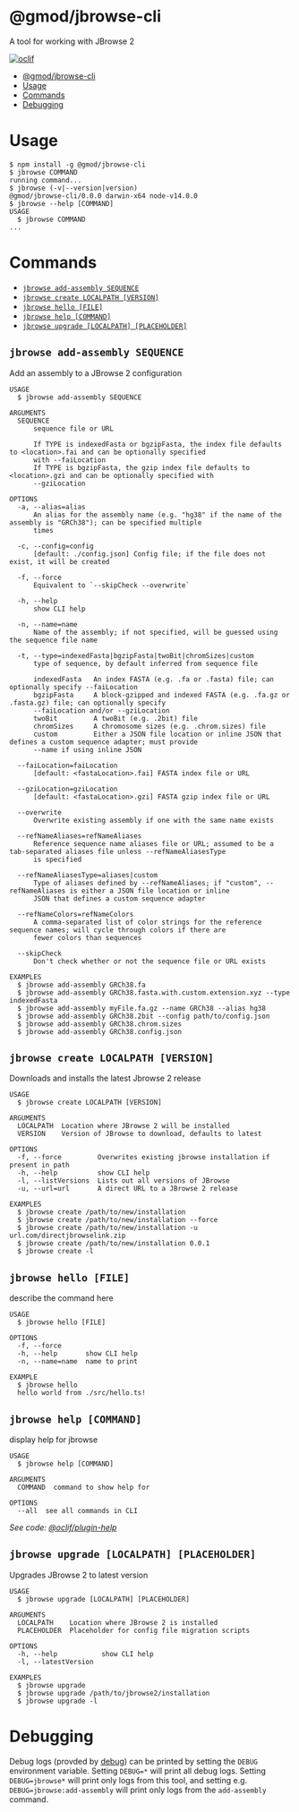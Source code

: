 # @gmod/jbrowse-cli

A tool for working with JBrowse 2

[![oclif](https://img.shields.io/badge/cli-oclif-brightgreen.svg)](https://oclif.io)

<!-- [![Version](https://img.shields.io/npm/v/@gmod/jbrowse-cli.svg)](https://npmjs.org/package/@gmod/jbrowse-cli)
[![Downloads/week](https://img.shields.io/npm/dw/@gmod/jbrowse-cli.svg)](https://npmjs.org/package/@gmod/jbrowse-cli)
[![License](https://img.shields.io/npm/l/@gmod/jbrowse-cli.svg)](https://github.com/@gmod/@gmod/jbrowse-components/blob/master/package.json) -->

<!-- toc -->

- [@gmod/jbrowse-cli](#gmodjbrowse-cli)
- [Usage](#usage)
- [Commands](#commands)
- [Debugging](#debugging)
<!-- tocstop -->

# Usage

<!-- usage -->

```sh-session
$ npm install -g @gmod/jbrowse-cli
$ jbrowse COMMAND
running command...
$ jbrowse (-v|--version|version)
@gmod/jbrowse-cli/0.0.0 darwin-x64 node-v14.0.0
$ jbrowse --help [COMMAND]
USAGE
  $ jbrowse COMMAND
...
```

<!-- usagestop -->

# Commands

<!-- commands -->

- [`jbrowse add-assembly SEQUENCE`](#jbrowse-add-assembly-sequence)
- [`jbrowse create LOCALPATH [VERSION]`](#jbrowse-create-localpath-version)
- [`jbrowse hello [FILE]`](#jbrowse-hello-file)
- [`jbrowse help [COMMAND]`](#jbrowse-help-command)
- [`jbrowse upgrade [LOCALPATH] [PLACEHOLDER]`](#jbrowse-upgrade-localpath-placeholder)

## `jbrowse add-assembly SEQUENCE`

Add an assembly to a JBrowse 2 configuration

```
USAGE
  $ jbrowse add-assembly SEQUENCE

ARGUMENTS
  SEQUENCE
      sequence file or URL

      If TYPE is indexedFasta or bgzipFasta, the index file defaults to <location>.fai and can be optionally specified
      with --faiLocation
      If TYPE is bgzipFasta, the gzip index file defaults to <location>.gzi and can be optionally specified with
      --gziLocation

OPTIONS
  -a, --alias=alias
      An alias for the assembly name (e.g. "hg38" if the name of the assembly is "GRCh38"); can be specified multiple
      times

  -c, --config=config
      [default: ./config.json] Config file; if the file does not exist, it will be created

  -f, --force
      Equivalent to `--skipCheck --overwrite`

  -h, --help
      show CLI help

  -n, --name=name
      Name of the assembly; if not specified, will be guessed using the sequence file name

  -t, --type=indexedFasta|bgzipFasta|twoBit|chromSizes|custom
      type of sequence, by default inferred from sequence file

      indexedFasta   An index FASTA (e.g. .fa or .fasta) file; can optionally specify --faiLocation
      bgzipFasta     A block-gzipped and indexed FASTA (e.g. .fa.gz or .fasta.gz) file; can optionally specify
      --faiLocation and/or --gziLocation
      twoBit         A twoBit (e.g. .2bit) file
      chromSizes     A chromosome sizes (e.g. .chrom.sizes) file
      custom         Either a JSON file location or inline JSON that defines a custom sequence adapter; must provide
      --name if using inline JSON

  --faiLocation=faiLocation
      [default: <fastaLocation>.fai] FASTA index file or URL

  --gziLocation=gziLocation
      [default: <fastaLocation>.gzi] FASTA gzip index file or URL

  --overwrite
      Overwrite existing assembly if one with the same name exists

  --refNameAliases=refNameAliases
      Reference sequence name aliases file or URL; assumed to be a tab-separated aliases file unless --refNameAliasesType
      is specified

  --refNameAliasesType=aliases|custom
      Type of aliases defined by --refNameAliases; if "custom", --refNameAliases is either a JSON file location or inline
      JSON that defines a custom sequence adapter

  --refNameColors=refNameColors
      A comma-separated list of color strings for the reference sequence names; will cycle through colors if there are
      fewer colors than sequences

  --skipCheck
      Don't check whether or not the sequence file or URL exists

EXAMPLES
  $ jbrowse add-assembly GRCh38.fa
  $ jbrowse add-assembly GRCh38.fasta.with.custom.extension.xyz --type indexedFasta
  $ jbrowse add-assembly myFile.fa.gz --name GRCh38 --alias hg38
  $ jbrowse add-assembly GRCh38.2bit --config path/to/config.json
  $ jbrowse add-assembly GRCh38.chrom.sizes
  $ jbrowse add-assembly GRCh38.config.json
```

## `jbrowse create LOCALPATH [VERSION]`

Downloads and installs the latest Jbrowse 2 release

```
USAGE
  $ jbrowse create LOCALPATH [VERSION]

ARGUMENTS
  LOCALPATH  Location where JBrowse 2 will be installed
  VERSION    Version of JBrowse to download, defaults to latest

OPTIONS
  -f, --force         Overwrites existing jbrowse installation if present in path
  -h, --help          show CLI help
  -l, --listVersions  Lists out all versions of JBrowse
  -u, --url=url       A direct URL to a JBrowse 2 release

EXAMPLES
  $ jbrowse create /path/to/new/installation
  $ jbrowse create /path/to/new/installation --force
  $ jbrowse create /path/to/new/installation -u url.com/directjbrowselink.zip
  $ jbrowse create /path/to/new/installation 0.0.1
  $ jbrowse create -l
```

## `jbrowse hello [FILE]`

describe the command here

```
USAGE
  $ jbrowse hello [FILE]

OPTIONS
  -f, --force
  -h, --help       show CLI help
  -n, --name=name  name to print

EXAMPLE
  $ jbrowse hello
  hello world from ./src/hello.ts!
```

## `jbrowse help [COMMAND]`

display help for jbrowse

```
USAGE
  $ jbrowse help [COMMAND]

ARGUMENTS
  COMMAND  command to show help for

OPTIONS
  --all  see all commands in CLI
```

_See code: [@oclif/plugin-help](https://github.com/oclif/plugin-help/blob/v3.1.0/src/commands/help.ts)_

## `jbrowse upgrade [LOCALPATH] [PLACEHOLDER]`

Upgrades JBrowse 2 to latest version

```
USAGE
  $ jbrowse upgrade [LOCALPATH] [PLACEHOLDER]

ARGUMENTS
  LOCALPATH    Location where JBrowse 2 is installed
  PLACEHOLDER  Placeholder for config file migration scripts

OPTIONS
  -h, --help           show CLI help
  -l, --latestVersion

EXAMPLES
  $ jbrowse upgrade
  $ jbrowse upgrade /path/to/jbrowse2/installation
  $ jbrowse upgrade -l
```

<!-- commandsstop -->

# Debugging

Debug logs (provded by [debug](https://github.com/visionmedia/debug)) can be
printed by setting the `DEBUG` environment variable. Setting `DEBUG=*` will
print all debug logs. Setting `DEBUG=jbrowse*` will print only logs from this
tool, and setting e.g. `DEBUG=jbrowse:add-assembly` will print only logs from
the `add-assembly` command.
